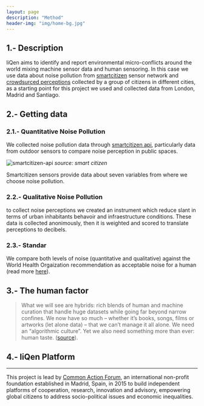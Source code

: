 ```yaml
---
layout: page
description: "Method"
header-img: "img/home-bg.jpg"
---
```


## 1.- Description
liQen aims to identify and report environmental micro-conflicts around the world mixing machine sensor data and human sensoring. In this case we use data about noise pollution from [smartcitizen](https://smartcitizen.me) sensor network and [crowdsurced perceptions](https://crishernandezmaps.github.io/liqen-medialab/form/) collected by a group of citizens in different cities, as a starting point for this project we used and collected data from London, Madrid and Santiago.

## 2.- Getting data

### 2.1.- Quantitative Noise Pollution
We collected noise pollution data through [smartcitizen api](http://developer.smartcitizen.me/), particularly data from outdoor sensors to compare noise perception in public spaces.

![smartcitizen-api](https://i.imgur.com/PV4YkRD.png)
*source: smart citizen*

Smartcitizen sensors provide data about seven variables from where we choose noise pollution.

### 2.2.- Qualitative Noise Pollution
to collect noise perceptions we created an instrument which reduce slant in terms of urban inhabitants behavoir and infraestructure conditions. These data is collected anonimously, then it is weighted and scored to translate perceptions to decibels.

### 2.3.- Standar
We compare both levels of noise (quantitative and qualitative) against the World Health Orgaization recommendation as acceptable noise for a human (read more [here](http://www.euro.who.int/en/health-topics/environment-and-health/noise/noise)).

## 3.- The human factor

> What we will see are hybrids: rich blends of human and machine curation that handle huge datasets while going far beyond narrow confines. We now have so much – whether it’s books, songs, films or artworks (let alone data) – that we can’t manage it all alone. We need an “algorithmic culture”. Yet we also need something more than ever: human taste. ([source](https://www.theguardian.com/technology/2016/sep/30/age-of-algorithm-human-gatekeeper?CMP=fb_gu)).

## 4.- liQen Platform





---

This project is lead by [Common Action Forum](http://commonactionforum.net/), an international non-profit foundation established in Madrid, Spain, in 2015 to build independent platforms of cooperation, research, innovation and advisory, empowering global citizens to address socio-political issues and economic inequalities.
